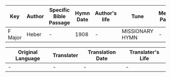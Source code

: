 Key | Author   | Specific Bible Passage     |Hymn Date |Author's life |Tune |Metrical Pattern   |Composer/Source
-- | --------- | ---------------------------|----------|--------------|-----|-------------------|-------------  
F Major |Heber |- |1908 |- |MISSIONARY HYMN |- |Mason

Original Language | Translater | Translation Date   | Translater's Life  
----------------- | --------- | --------------------|-------------     
\- |- |- |-
